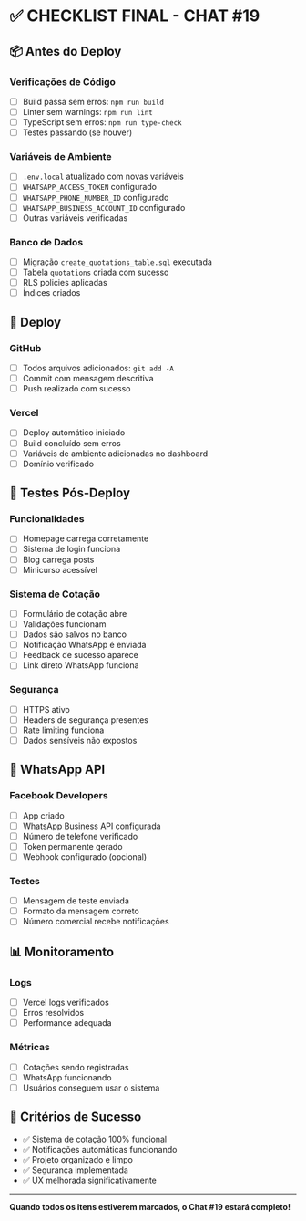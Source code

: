 # ✅ CHECKLIST FINAL - CHAT #19

## 📦 Antes do Deploy

### Verificações de Código
- [ ] Build passa sem erros: `npm run build`
- [ ] Linter sem warnings: `npm run lint`
- [ ] TypeScript sem erros: `npm run type-check`
- [ ] Testes passando (se houver)

### Variáveis de Ambiente
- [ ] `.env.local` atualizado com novas variáveis
- [ ] `WHATSAPP_ACCESS_TOKEN` configurado
- [ ] `WHATSAPP_PHONE_NUMBER_ID` configurado
- [ ] `WHATSAPP_BUSINESS_ACCOUNT_ID` configurado
- [ ] Outras variáveis verificadas

### Banco de Dados
- [ ] Migração `create_quotations_table.sql` executada
- [ ] Tabela `quotations` criada com sucesso
- [ ] RLS policies aplicadas
- [ ] Índices criados

## 🚀 Deploy

### GitHub
- [ ] Todos arquivos adicionados: `git add -A`
- [ ] Commit com mensagem descritiva
- [ ] Push realizado com sucesso

### Vercel
- [ ] Deploy automático iniciado
- [ ] Build concluído sem erros
- [ ] Variáveis de ambiente adicionadas no dashboard
- [ ] Domínio verificado

## 🧪 Testes Pós-Deploy

### Funcionalidades
- [ ] Homepage carrega corretamente
- [ ] Sistema de login funciona
- [ ] Blog carrega posts
- [ ] Minicurso acessível

### Sistema de Cotação
- [ ] Formulário de cotação abre
- [ ] Validações funcionam
- [ ] Dados são salvos no banco
- [ ] Notificação WhatsApp é enviada
- [ ] Feedback de sucesso aparece
- [ ] Link direto WhatsApp funciona

### Segurança
- [ ] HTTPS ativo
- [ ] Headers de segurança presentes
- [ ] Rate limiting funciona
- [ ] Dados sensíveis não expostos

## 📱 WhatsApp API

### Facebook Developers
- [ ] App criado
- [ ] WhatsApp Business API configurada
- [ ] Número de telefone verificado
- [ ] Token permanente gerado
- [ ] Webhook configurado (opcional)

### Testes
- [ ] Mensagem de teste enviada
- [ ] Formato da mensagem correto
- [ ] Número comercial recebe notificações

## 📊 Monitoramento

### Logs
- [ ] Vercel logs verificados
- [ ] Erros resolvidos
- [ ] Performance adequada

### Métricas
- [ ] Cotações sendo registradas
- [ ] WhatsApp funcionando
- [ ] Usuários conseguem usar o sistema

## 🎯 Critérios de Sucesso

- ✅ Sistema de cotação 100% funcional
- ✅ Notificações automáticas funcionando
- ✅ Projeto organizado e limpo
- ✅ Segurança implementada
- ✅ UX melhorada significativamente

---

**Quando todos os itens estiverem marcados, o Chat #19 estará completo!**
